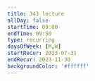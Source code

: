 ```yaml
---
title: 343 lecture
allDay: false
startTime: 09:00
endTime: 09:50
type: recurring
daysOfWeek: [M,W]
startRecur: 2023-07-31
endRecur: 2023-11-30
backgroundColor: '#ffffff'
---
```


